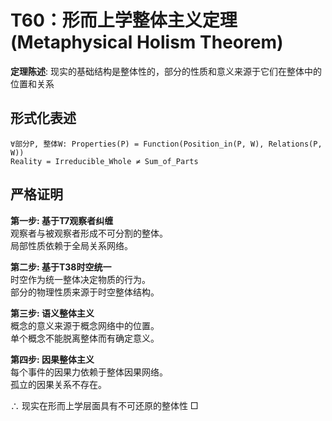 # T60：形而上学整体主义定理 (Metaphysical Holism Theorem)  

**定理陈述**: 现实的基础结构是整体性的，部分的性质和意义来源于它们在整体中的位置和关系  

## 形式化表述  
```  
∀部分P, 整体W: Properties(P) = Function(Position_in(P, W), Relations(P, W))  
Reality = Irreducible_Whole ≠ Sum_of_Parts  
```  

## 严格证明  

**第一步: 基于T7观察者纠缠**  
观察者与被观察者形成不可分割的整体。  
局部性质依赖于全局关系网络。  

**第二步: 基于T38时空统一**  
时空作为统一整体决定物质的行为。  
部分的物理性质来源于时空整体结构。  

**第三步: 语义整体主义**  
概念的意义来源于概念网络中的位置。  
单个概念不能脱离整体而有确定意义。  

**第四步: 因果整体主义**  
每个事件的因果力依赖于整体因果网络。  
孤立的因果关系不存在。  

∴ 现实在形而上学层面具有不可还原的整体性 □  
